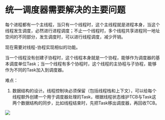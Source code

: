 # 统一调度器需要解决的主要问题

每个进程都有一个主线程，当只有一个线程时，这个主线程就是进程本身，当这个线程发生调度，必然进行进程调度；不止一个线程时，多个线程共享进程同一地址空间的不同部分，发生调度时，可以进行线程调度，减少开销。

现在需要对线程-协程实现相似的功能。

当一个线程没有创建子协程时，这个线程本身就是一个协程，能够作为调度器的基本调度单位Task；当一个线程有多个协程时，这个线程的主协程与子协程，能够作为不同的Task加入到调度器。

难点：

1. 数据结构的设计。线程控制块必须保留（包括线程栈和上下文），可以给每个线程额外创建一个用于调度器处理的Task，根据线程状态维护TCB与Task这两个数据结构的同步，比如线程结束时，先把Task移出调度器，再回收TCB。

![](/Users/wangwenzhi/Desktop/截图/截屏2021-08-24%20下午7.52.39.png)
